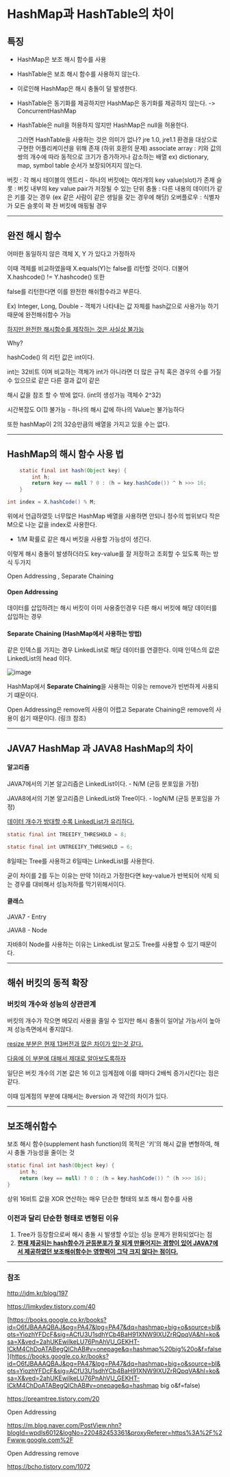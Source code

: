 # **HashMap과 HashTable의 차이**

## **특징**

- HashMap은 보조 해시 함수를 사용

- HashTable은 보조 해시 함수를 사용하지 않는다.

- 이로인해 HashMap은 해시 충돌이 덜 발생한다.

- HashTable은 동기화를 제공하지만 HashMap은 동기화를 제공하지 않는다. -> ConcurrentHashMap

- HashTable은 null을 허용하지 않지만 HashMap은 null을 허용한다.

  

  그러면 HashTable을 사용하는 것은 의미가 없나?
  jre 1.0, jre1.1 환경을 대상으로 구현한 어플리케이션을 위해 존재
  (하위 호환의 문제)
  associate array : 키와 값의 쌍의 개수에 따라 동적으로 크기가 증가하거나 
  감소하는 배열
  ex) dictionary, map, symbol table
  순서가 보장되어지지 않는다.

버킷 : 각 해시 테이블의 엔트리 - 하나의 버킷에는 여러개의 key value(slot)가 존재
슬롯 : 버킷 내부의 key value pair가 저장될 수 있는 단위
충돌 : 다른 내용의 데이터가 같은 키를 갖는 경우 (ex 같은 사람이 같은 생일을 갖는 경우에 해당)
오버플로우 : 식별자가 모든 슬롯이 꽉 찬 버킷에 매핑될 경우

------

## 완전 해시 함수 

어떠한 동일하지 않은 객체 X, Y 가 있다고 가정하자

이때 객체를 비교하였을때 X.equals(Y)는 false를 리턴할 것이다. 더불어 X.hashcode() != Y.hashcode() 또한

false를 리턴한다면 이를 완전한 해쉬함수라고 부른다.

Ex) Integer, Long, Double - 객체가 나타내는 값 자체를 hash값으로 사용가능 하기 때문에 완전해쉬함수 가능

<u>하지만 완전한 해시함수를 제작하는 것은 사실상 불가능</u>

Why? 

hashCode() 의 리턴 값은 int이다.

int는 32비트 이며 비교하는 객체가 int가 아니라면 더 많은 규칙 혹은 경우의 수를 가질 수 있으므로 같은 다른 결과 값이 같은 

해시 값을 참조 할 수 밖에 없다.  (int의 생성가능 객체수 2^32)

시간복잡도 O(1) 불가능 - 하나의 해시 값에 하나의 Value는 불가능하다

또한 hashMap이 2의 32승만큼의 배열을 가지고 있을 수는 없다.

------

## HashMap의 해시 함수 사용 법

```java
    static final int hash(Object key) {
        int h;
        return key == null ? 0 : (h = key.hashCode()) ^ h >>> 16;
    }
```



```java
int index = X.hashCode() % M; 
```

위에서 언급하였듯 너무많은 HashMap 배열을 사용하면 안되니 정수의 범위보다 작은 M으로 나눈 값을 index로 사용한다.

- 1/M 확률로 같은 해시 버킷을 사용할 가능성이 생긴다.

이렇게 해시 충돌이 발생하더라도 key-value를 잘 저장하고 조회할 수 있도록 하는 방식 두가지

Open Addressing , Separate Chaining



#### Open Addressing 

데이터를 삽입하려는 해시 버킷이 이미 사용중인경우 다른 해시 버킷에 해당 데이터를 삽입하는 경우

#### Separate Chaining (HashMap에서 사용하는 방법)

같은 인덱스를 가지는 경우 LinkedList로 해당 데이터를 연결한다. 이때 인덱스의 값은 LinkedList의 head 이다.

![image](https://user-images.githubusercontent.com/33277588/73369645-47126f80-42f6-11ea-9ef0-62f45e75bc3b.png)



HashMap에서 **Separate Chaining**을 사용하는 이유는 remove가 빈번하게 사용되기 떄문이다.

Open Addressing은 remove의 사용이 어렵고 Separate Chaining은 remove의 사용이 쉽기 때문이다. (링크 참조)

------

## JAVA7 HashMap 과 JAVA8 HashMap의 차이

#### **알고리즘**

JAVA7에서의 기본 알고리즘은 LinkedList이다. - N/M (균등 분포임을 가정)

JAVA8에서의 기본 알고리즘은 LinkedList와 Tree이다. - logN/M (균등 분포임을 가정)

<u>데이터 개수가 방대할 수록 LinkedList가 유리하다.</u>

~~~java
static final int TREEIFY_THRESHOLD = 8;

static final int UNTREEIFY_THRESHOLD = 6;  
~~~

8일때는 Tree를 사용하고 6일때는 LinkedList를 사용한다. 

굳이 차이를 2를 두는 이유는 만약 1이라고 가정한다면 key-value가 반복되어 삭제 되는 경우를 대비해서 성능저하를 막기위해서이다.



#### **클래스**

JAVA7 - Entry

JAVA8 - Node

자바8이  Node를 사용하는 이유는 LinkedList 말고도 Tree를 사용할 수 있기 때문이다.

------

## 해쉬 버킷의 동적 확장

### 버킷의 개수와 성능의 상관관계

버킷의 개수가 작으면 메모리 사용을 줄일 수 있지만 해시 충돌이 일어날 가능서이 높아져 성능측면에서 좋지않다.

<u>resize 부분은 현재 13버전과 많은 차이가 있는것 같다.</u> 

<u>다음에 이 부분에 대해서 제대로 알아보도록하자</u>



일단은 버킷 개수의 기본 값은 16 이고 임계점에 이를 때마다 2배씩 증가시킨다는 점은 같다.

이때 임계점의 부분에 대해서는 8version 과 약간의 차이가 있다.

------

## 보조해쉬함수

보조 해시 함수(supplement hash function)의 목적은 '키'의 해시 값을 변형하여, 해시 충돌 가능성을 줄이는 것

```java
static final int hash(Object key) {
    int h;
    return (key == null) ? 0 : (h = key.hashCode()) ^ (h >>> 16);
}
```
상위 16비트 값을 XOR 연산하는 매우 단순한 형태의 보조 해시 함수를 사용



### 이전과 달리 단순한 형태로 변형된 이유

1. Tree가 등장함으로써 해시 충돌 시 발생할 수있는 성능 문제가 완화되었다는 점
2. <u>**현재 제공되는 hash함수가 균등분포가 잘 되게 만들어지는 경향이 있어 JAVA7에서 제공하였던 보조해쉬함수는 영향력이 그닥 크지 않다는 점이다.**</u>

------

### **참조**

http://jdm.kr/blog/197

https://limkydev.tistory.com/40

[https://books.google.co.kr/books?id=O6fJBAAAQBAJ&pg=PA47&lpg=PA47&dq=hashmap+big+o&source=bl&ots=YiozhYFDcF&sig=ACfU3U1sdhYCb4BaH91XNW9lXUZrRQpqVA&hl=ko&sa=X&ved=2ahUKEwilkeLU76PnAhVU_GEKHT-lCkM4ChDoATABegQIChAB#v=onepage&q=hashmap%20big%20o&f=false](https://books.google.co.kr/books?id=O6fJBAAAQBAJ&pg=PA47&lpg=PA47&dq=hashmap+big+o&source=bl&ots=YiozhYFDcF&sig=ACfU3U1sdhYCb4BaH91XNW9lXUZrRQpqVA&hl=ko&sa=X&ved=2ahUKEwilkeLU76PnAhVU_GEKHT-lCkM4ChDoATABegQIChAB#v=onepage&q=hashmap big o&f=false)

https://preamtree.tistory.com/20

Open Addressing 

https://m.blog.naver.com/PostView.nhn?blogId=wpdls6012&logNo=220482453361&proxyReferer=https%3A%2F%2Fwww.google.com%2F

Open Addressing  remove

https://bcho.tistory.com/1072